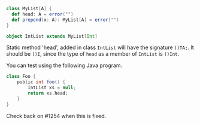 ```scala
class MyList[A] {
  def head: A = error("")
  def prepend(x: A): MyList[A] = error("")
}

object IntList extends MyList[Int]
```

Static method 'head', added in class `IntList` will have the signature `()TA;`. It should be `()I`, since the type of `head` as a member of `IntList` is `()Int`.

You can test using the following Java program.

```scala
class Foo {
    public int foo() {
        IntList xs = null;
        return xs.head;
    }
}
```
Check back on #1254 when this is fixed.
